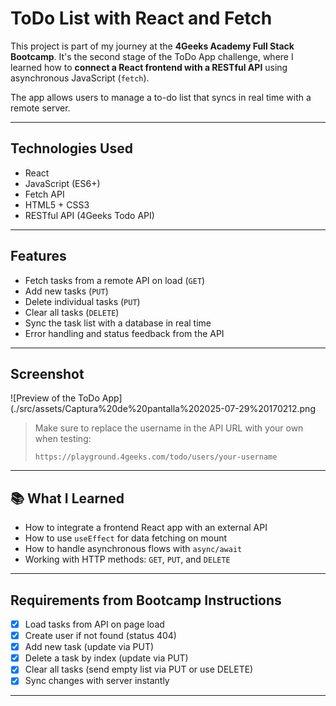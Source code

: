 #  ToDo List with React and Fetch

This project is part of my journey at the **4Geeks Academy Full Stack Bootcamp**. It's the second stage of the ToDo App challenge, where I learned how to **connect a React frontend with a RESTful API** using asynchronous JavaScript (`fetch`).

The app allows users to manage a to-do list that syncs in real time with a remote server.

---

##  Technologies Used

- React
- JavaScript (ES6+)
- Fetch API
- HTML5 + CSS3
- RESTful API (4Geeks Todo API)
---

##  Features

- Fetch tasks from a remote API on load (`GET`)
- Add new tasks (`PUT`)
- Delete individual tasks (`PUT`)
- Clear all tasks (`DELETE`)
- Sync the task list with a database in real time
- Error handling and status feedback from the API

---

##  Screenshot

![Preview of the ToDo App](./src/assets/Captura%20de%20pantalla%202025-07-29%20170212.png


> Make sure to replace the username in the API URL with your own when testing:
>
> `https://playground.4geeks.com/todo/users/your-username`

---

## 📚 What I Learned

- How to integrate a frontend React app with an external API
- How to use `useEffect` for data fetching on mount
- How to handle asynchronous flows with `async/await`
- Working with HTTP methods: `GET`, `PUT`, and `DELETE`

---

##  Requirements from Bootcamp Instructions

- [x] Load tasks from API on page load
- [x] Create user if not found (status 404)
- [x] Add new task (update via PUT)
- [x] Delete a task by index (update via PUT)
- [x] Clear all tasks (send empty list via PUT or use DELETE)
- [x] Sync changes with server instantly

---

